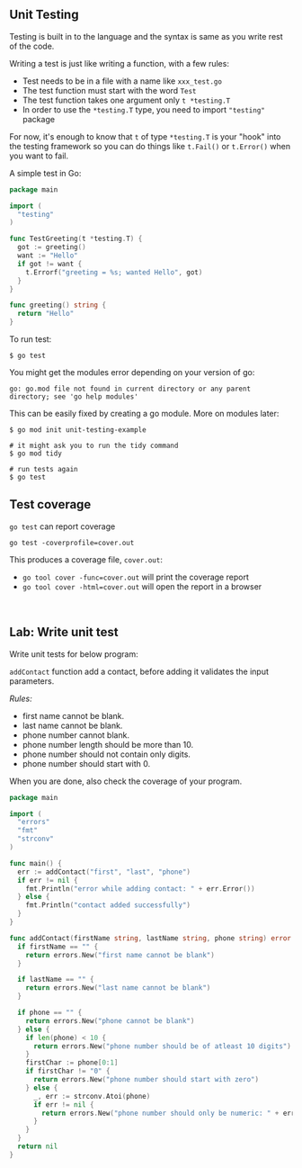 ## Unit Testing

Testing is built in to the language and the syntax is same as you write rest of the code.

Writing a test is just like writing a function, with a few rules:
- Test needs to be in a file with a name like `xxx_test.go`
- The test function must start with the word `Test`
- The test function takes one argument only `t *testing.T`
- In order to use the `*testing.T` type, you need to import `"testing"` package

For now, it's enough to know that `t` of type `*testing.T` is your "hook" into the testing framework so you can do things like `t.Fail()` or `t.Error()` when you want to fail.

A simple test in Go:

```go
package main

import (
  "testing"
)

func TestGreeting(t *testing.T) {
  got := greeting()
  want := "Hello"
  if got != want {
    t.Errorf("greeting = %s; wanted Hello", got)
  }
}

func greeting() string {
  return "Hello"
}
```

To run test:
```shell
$ go test
```
You might get the modules error depending on your version of go:

```
go: go.mod file not found in current directory or any parent directory; see 'go help modules'
```

This can be easily fixed by creating a go module. More on modules later:

```shell
$ go mod init unit-testing-example

# it might ask you to run the tidy command
$ go mod tidy

# run tests again
$ go test
```

## Test coverage
`go test` can report coverage

```shell
go test -coverprofile=cover.out
```

This produces a coverage file, `cover.out`:

- `go tool cover -func=cover.out` will print the coverage report
- `go tool cover -html=cover.out` will open the report in a browser

<br>

## Lab: Write unit test
Write unit tests for below program:

`addContact` function add a contact, before adding it validates the input parameters.

*Rules:*

- first name cannot be blank.
- last name cannot be blank.
- phone number cannot blank.
- phone number length should be more than 10.
- phone number should not contain only digits.
- phone number should start with 0.

When you are done, also check the coverage of your program.

```go
package main

import (
  "errors"
  "fmt"
  "strconv"
)

func main() {
  err := addContact("first", "last", "phone")
  if err != nil {
    fmt.Println("error while adding contact: " + err.Error())
  } else {
    fmt.Println("contact added successfully")
  }
}

func addContact(firstName string, lastName string, phone string) error {
  if firstName == "" {
    return errors.New("first name cannot be blank")
  }

  if lastName == "" {
    return errors.New("last name cannot be blank")
  }

  if phone == "" {
    return errors.New("phone cannot be blank")
  } else {
    if len(phone) < 10 {
      return errors.New("phone number should be of atleast 10 digits")
    }
    firstChar := phone[0:1]
    if firstChar != "0" {
      return errors.New("phone number should start with zero")
    } else {
      _, err := strconv.Atoi(phone)
      if err != nil {
        return errors.New("phone number should only be numeric: " + err.Error())
      }
    }
  }
  return nil
}
```